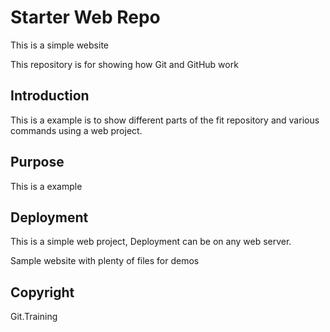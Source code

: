 # Starter Web Repo

This is a simple website

This repository is for showing how Git and GitHub work

## Introduction

This is a example is to show different parts of the fit repository and various commands using a web project.

## Purpose

This is a example

## Deployment

This is a simple web project, Deployment can be on any web server.

Sample website with plenty of files for demos

## Copyright

Git.Training